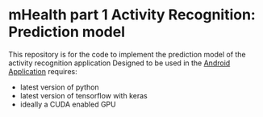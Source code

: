 # mHealth part 1 Activity Recognition: Prediction model

This repository is for the code to implement the prediction model of the activity recognition application
Designed to be used in the [Android Application](https://github.com/Zoltahn/mhealth-AR-App)
requires:

- latest version of python
- latest version of tensorflow with keras
- ideally a CUDA enabled GPU
